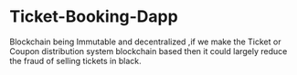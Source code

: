 # Ticket-Booking-Dapp
  Blockchain being Immutable and decentralized ,if we make the Ticket or  Coupon distribution system blockchain based then it could largely reduce the fraud of selling tickets in black.
